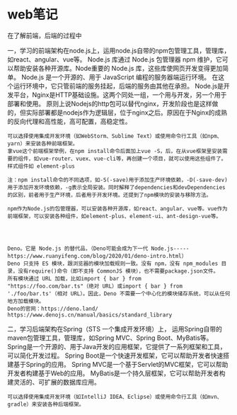 
# web笔记

在了解前端，后端的过程中

一，学习的前端架构在node.js上，运用node.js自带的npm包管理工具，管理库，如react、angular、vue等。
    Node.js 库通过 Node.js 包管理器 npm 维护，它可以帮助安装各种开源库。Node重要的 Node.js 库，这些库使网页开发变得更加简单。
    Node.js 是一个开源的、用于 JavaScript 编程的服务器端运行环境。
    在这个运行环境中，它只管前端的服务挂起，后端的服务由其他在承担。
    Node.js是开发平台，Nginx是HTTP基础设施。这两个同处一组，一个用与开发，另一个用于部署和使用。
    原则上说Nodejs的http包可以替代nginx，开发阶段也是这样做的，但实际部署都是nodejs作为逻辑层，位于nginx之后。原因在于Nginx的成熟的反向代理和高性能，高可配置，高稳定性。

    可以选择使用集成开发环境（如WebStorm、Sublime Text）或使用命令行工具（如npm、yarn）来安装各种前端框架。
    拿vue这个前端框架举例，在npm install命令后面加上vue -S，后，在从vue框架里安装需要的组件，如vue-router、vuex、vue-cli等，再创建一个项目，就可以使用这些组件了。样式组件如 element-plus

    注：npm install命令的不同选项，如-S(-save)用于添加生产环境依赖，-D(-save-dev)用于添加开发环境依赖，-g表示全局安装。同时解释了dependencies和devDependencies的区别，前者用于生产环境，后者用于开发环境。还提到了npm模块的安装与移除方法。

    npm作为Node.js的包管理器，可以安装各种开源库，如react、angular、vue等。vue作为前端框架，可以安装各种组件，如element-plus、element-ui、ant-design-vue等。




    Deno。它是 Node.js 的替代品，（Deno可能会成为下一代 Node.js-----https://www.ruanyifeng.com/blog/2020/01/deno-intro.html）
    Deno 只支持 ES 模块，跟浏览器的模块加载规则一致。没有 npm，没有 npm_modules 目录，没有require()命令（即不支持 CommonJS 模块），也不需要package.json文件。
    所有模块通过 URL 加载，比如import { bar } from "https://foo.com/bar.ts"（绝对 URL）或import { bar } from './foo/bar.ts'（相对 URL）。因此，Deno 不需要一个中心化的模块储存系统，可以从任何地方加载模块。
    Deno的官网：https://deno.land/      https://www.denojs.cn/manual/basics/standard_library












二，学习后端架构在Spring（STS 一个集成开发环境）上，
    运用Spring自带的maven包管理工具，管理库，如Spring MVC、Spring Boot、MyBatis等。
    Spring是一个开源的、用于Java开发的应用框架，它提供了一系列框架和工具，可以简化开发过程。
    Spring Boot是一个快速开发框架，它可以帮助开发者快速搭建基于Spring的应用。
    Spring MVC是一个基于Servlet的MVC框架，它可以帮助开发者构建基于Web的应用。
    MyBatis是一个持久层框架，它可以帮助开发者构建灵活的、可扩展的数据库应用。        

    可以选择使用集成开发环境（如IntelliJ IDEA、Eclipse）或使用命令行工具（如mvn、gradle）来安装各种后端框架。






